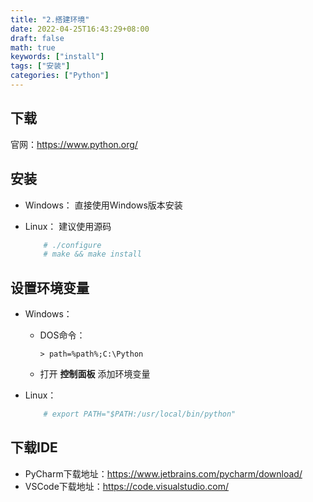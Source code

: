 ```yaml
---
title: "2.搭建环境"
date: 2022-04-25T16:43:29+08:00
draft: false
math: true
keywords: ["install"]
tags: ["安装"]
categories: ["Python"]
---
```


## 下载

官网：<https://www.python.org/>

## 安装

- Windows：
直接使用Windows版本安装

- Linux：
  建议使用源码
  
    ```bash
        # ./configure
        # make && make install
    ```

## 设置环境变量

- Windows：
    - DOS命令：
        ```dos
        > path=%path%;C:\Python
        ```

    - 打开 **控制面板** 添加环境变量
- Linux：
    ```bash
        # export PATH="$PATH:/usr/local/bin/python"
    ```

## 下载IDE

- PyCharm下载地址：<https://www.jetbrains.com/pycharm/download/>
- VSCode下载地址：<https://code.visualstudio.com/>
